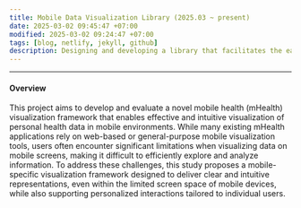 ```yaml
---
title: Mobile Data Visualization Library (2025.03 ~ present)
date: 2025-03-02 09:45:47 +07:00
modified: 2025-03-02 09:24:47 +07:00
tags: [blog, netlify, jekyll, github]
description: Designing and developing a library that facilitates the easy creation of mobile-friendly data visualizations.
---
```



<hr>

#### Overview


This project aims to develop and evaluate a novel mobile health (mHealth) visualization framework that enables effective and intuitive visualization of personal health data in mobile environments. While many existing mHealth applications rely on web-based or general-purpose mobile visualization tools, users often encounter significant limitations when visualizing data on mobile screens, making it difficult to efficiently explore and analyze information.
To address these challenges, this study proposes a mobile-specific visualization framework designed to deliver clear and intuitive representations, even within the limited screen space of mobile devices, while also supporting personalized interactions tailored to individual users.